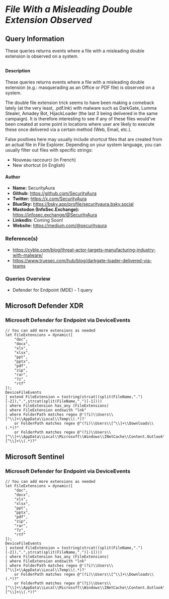 # *File With a Misleading Double Extension Observed*

## Query Information

These queries returns events where a file with a misleading double extension is observed on a system.

##

#### Description

These queries returns events where a file with a misleading double extension (e.g.: masquerading as an Office or PDF file) is observed on a system.

The double file extension trick seems to have been making a comeback lately (at the very least, .pdf.lnk) with malware such as DarkGate, Lumma Stealer, Amadey Bot, HijackLoader (the last 3 being delivered in the same campaign). It is therefore interesting to see if any of these files would've been created at some point in locations where user are likely to execute these once delivered via a certain method (Web, Email, etc.).

False positives here may usually include shortcut files that are created from an actual file in File Explorer. Depending on your system language, you can usually filter out files with specific strings:

- Nouveau raccourci (in French)
- New shortcut (in English)

#### Author <Optional>
- **Name:** SecurityAura
- **Github:** https://github.com/SecurityAura
- **Twitter:** https://x.com/SecurityAura
- **BlueSky:** https://bsky.app/profile/securityaura.bsky.social
- **Mastodon (InfoSec.Exchange):** https://infosec.exchange/@SecurityAura
- **LinkedIn:** Coming Soon!
- **Website:** https://medium.com/@securityaura

### Reference(s)

- https://cyble.com/blog/threat-actor-targets-manufacturing-industry-with-malware/
- https://www.truesec.com/hub/blog/darkgate-loader-delivered-via-teams

### Queries Overview ###

- Defender for Endpoint (MDE) - 1 query

## Microsoft Defender XDR ##
### Microsoft Defender for Endpoint via DeviceEvents ###
```KQL
// You can add more extensions as needed
let FileExtensions = dynamic([
    "doc",
    "docx",
    "xls",
    "xlsx",
    "ppt",
    "pptx",
    "pdf",
    "zip",
    "rar",
    "7z",
    "rtf"
]);
DeviceFileEvents
| extend FileExtension = tostring(strcat((split(FileName,".")[-2]),".",strcat(split(FileName,".")[-1])))
| where FileExtension has_any (FileExtensions)
| where FileExtension endswith "lnk"
| where FolderPath matches regex @'(?i)\\Users\\[^\\]+\\AppData\\Local\\Temp\\(.*)?'
    or FolderPath matches regex @"(?i)\\Users\\[^\\]+\\Downloads\\(.*)?"
    or FolderPath matches regex @"(?i)\\Users\\[^\\]+\\AppData\\Local\\Microsoft\\Windows\\INetCache\\Content.Outlook\\[^\\]+\\(.*)?"
```
## Microsoft Sentinel ##
### Microsoft Defender for Endpoint via DeviceEvents ###
```KQL
// You can add more extensions as needed
let FileExtensions = dynamic([
    "doc",
    "docx",
    "xls",
    "xlsx",
    "ppt",
    "pptx",
    "pdf",
    "zip",
    "rar",
    "7z",
    "rtf"
]);
DeviceFileEvents
| extend FileExtension = tostring(strcat((split(FileName,".")[-2]),".",strcat(split(FileName,".")[-1])))
| where FileExtension has_any (FileExtensions)
| where FileExtension endswith "lnk"
| where FolderPath matches regex @'(?i)\\Users\\[^\\]+\\AppData\\Local\\Temp\\(.*)?'
    or FolderPath matches regex @"(?i)\\Users\\[^\\]+\\Downloads\\(.*)?"
    or FolderPath matches regex @"(?i)\\Users\\[^\\]+\\AppData\\Local\\Microsoft\\Windows\\INetCache\\Content.Outlook\\[^\\]+\\(.*)?"
```
